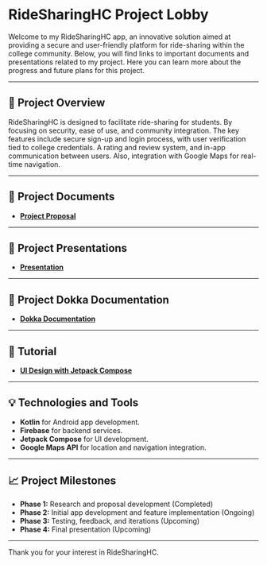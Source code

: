 # RideSharingHC Project Lobby

Welcome to my RideSharingHC app, an innovative solution aimed at providing a secure and user-friendly platform for ride-sharing within the college community. Below, you will find links to important documents and presentations related to my project. Here you can learn more about the progress and future plans for this project.

---

## 🚗 **Project Overview**

RideSharingHC is designed to facilitate ride-sharing for students. By focusing on security, ease of use, and community integration. The key features include secure sign-up and login process, with user verification tied to college credentials. A rating and review system, and in-app communication between users. Also, integration with Google Maps for real-time navigation.

---

## 📂 **Project Documents**

- **[Project Proposal](https://hanover-cs.github.io/HC25-Caio-Montilha-Senior-Project/docs/proposal.html)**

---

## 🎤 **Project Presentations**

- **[Presentation](https://hanover-cs.github.io/HC25-Caio-Montilha-Senior-Project/docs/presentation.html)**

---

## 🎤 **Project Dokka Documentation**

- **[Dokka Documentation](https://hanover-cs.github.io/HC25-Caio-Montilha-Senior-Project/api/)**

---

## 📘 **Tutorial**

- **[UI Design with Jetpack Compose](https://hanover-cs.github.io/HC25-Caio-Montilha-Senior-Project/docs/tutorial/index.html)**

---

## 💡 **Technologies and Tools**

- **Kotlin** for Android app development.
- **Firebase** for backend services.
- **Jetpack Compose** for UI development.
- **Google Maps API** for location and navigation integration.

---

## 📈 **Project Milestones**

- **Phase 1:** Research and proposal development (Completed)
- **Phase 2:** Initial app development and feature implementation (Ongoing)
- **Phase 3:** Testing, feedback, and iterations (Upcoming)
- **Phase 4:** Final presentation (Upcoming)

---

Thank you for your interest in RideSharingHC.